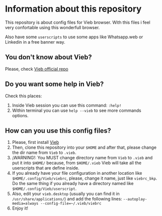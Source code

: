 
# Information about this repository

This repository is about config files for Vieb browser. With this files i feel very confortable using this
wonderfull browser. 

Also have some `userscripts` to use some apps like Whatsapp.web or Linkedin in a free banner way. 

## You don't know about Vieb?

Please, check [Vieb official repo](https://github.com/Jelmerro/Vieb)

## Do you want some help in Vieb?

Check this places: 
1. Inside Vieb session you can use this command: `:help!` 
2. Within terminal you can use `help --vieb` to see more commands options. 

## How can you use this config files?

1. Please, first install [Vieb](https://vieb.dev/download)
2. Then, clone this repository into your `$HOME` and after that, please change the dir name from
   `Vieb` to `.vieb`. 
3. ¡WARNING!: You MUST change directory name from `Vieb` to `.vieb` and put it into `$HOME/` because, from
   `$HOME/.vieb` Vieb will take all the userscripts that are define inside. 
5. If you already have your file configuration in another location like `$HOME/.config/Vieb/viebrc`, please,
   change it name, just like `viebrc_bkp`. Do the same thing if you already have a directory named like
   `$HOME/.config/Vieb/userscript`. 
7. Also, edit your `vieb.desktop` (usually you can find it in `/usr/share/applications/`) and add the
   following lines: `--autoplay-media=always --config-file=~/.vieb/viebrc`
8. Enjoy it!

